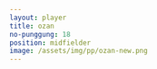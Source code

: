 ```yaml
---
layout: player
title: ozan
no-punggung: 18
position: midfielder
image: /assets/img/pp/ozan-new.png
---
```

